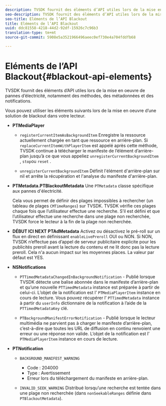```yaml
---
description: TVSDK fournit des éléments d’API utiles lors de la mise en oeuvre de pannes d’électricité, notamment des méthodes, des métadonnées et des notifications.
seo-description: TVSDK fournit des éléments d’API utiles lors de la mise en oeuvre de pannes d’électricité, notamment des méthodes, des métadonnées et des notifications.
seo-title: Eléments de l’API Blackout
title: Eléments de l’API Blackout
uuid: ddc81558-4218-44d2-92df-15926c7c96b3
translation-type: tm+mt
source-git-commit: 5908e5a3521966496aeec0ef730e4a704fddfb68

---
```



# Eléments de l’API Blackout{#blackout-api-elements}

TVSDK fournit des éléments d’API utiles lors de la mise en oeuvre de pannes d’électricité, notamment des méthodes, des métadonnées et des notifications.

Vous pouvez utiliser les éléments suivants lors de la mise en oeuvre d’une solution de blackout dans votre lecteur.

* **PTMediaPlayer**

   * `registerCurrentItemAsBackgroundItem` Enregistre la ressource actuellement chargée en tant que ressource en arrière-plan. Si `replaceCurrentItemWithPlayerItem` est appelé après cette méthode, TVSDK continue à télécharger le manifeste de l’élément d’arrière-plan jusqu’à ce que vous appeliez `unregisterCurrentBackgroundItem` , `stop`ou `reset` .

   * `unregisterCurrentBackgroundItem` Définit l&#39;élément d&#39;arrière-plan sur nil et arrête la récupération et l&#39;analyse du manifeste d&#39;arrière-plan.

* **PTMetadata.PTBlackoutMetadata** Une `PTMetadata` classe spécifique aux pannes d&#39;électricité.

   Cela vous permet de définir des plages impossibles à rechercher (un tableau de plages `CMTimeRanges`) sur TVSDK. TVSDK vérifie ces plages chaque fois que l’utilisateur effectue une recherche. S’il est défini et que l’utilisateur effectue une recherche dans une plage non recherchée, TVSDK force le lecteur à la fin de la plage non recherchée.

* **DÉBUT ICI NEXT** **PTAdMetadata** Activez ou désactivez le pré-roll sur un flux en direct en définissant `enableLivePreroll` OUI ou NON. Si NON, TVSDK n’effectue pas d’appel de serveur publicitaire explicite pour les publicités preroll avant la lecture du contenu et ne lit donc pas la lecture preroll. Cela n&#39;a aucun impact sur les moyennes places. La valeur par défaut est YES.

* **NSNotifications**

   * `PTTimedMetadataChangedInBackgroundNotification` - Publié lorsque TVSDK détecte une balise abonnée dans le manifeste d’arrière-plan et qu’une nouvelle `PTTimedMetadata` instance est préparée à partir de celui-ci. L’objet de la notification est l’ `PTMediaPlayerItem` instance en cours de lecture. Vous pouvez récupérer l’ `PTTimedMetadata` instance à partir du `userInfo` dictionnaire de la notification à l’aide de la `PTTimedMetadataKey` clé.

   * `PTBackgroundManifestErrorNotification` - Publié lorsque le lecteur multimédia ne parvient pas à charger le manifeste d’arrière-plan, c’est-à-dire que toutes les URL de diffusion en continu renvoient une erreur ou une réponse non valide. L’objet de la notification est l’ `PTMediaPlayerItem` instance en cours de lecture.

* **PTNotification**

   * `BACKGROUND_MANIFEST_WARNING`

      * Code : 204000
      * Type : Avertissement
      * Erreur lors du téléchargement du manifeste en arrière-plan.
   * `INVALID_SEEK_WARNING` Distribué lorsqu’une recherche est tentée dans une plage non recherchée (dans `nonSeekableRanges` définie dans `PTBlackoutMetadata`).


